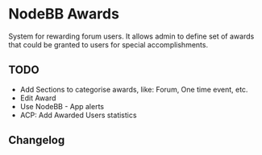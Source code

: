 # NodeBB Awards

System for rewarding forum users. It allows admin to define set of awards that could be granted to users for special accomplishments. 

## TODO

- Add Sections to categorise awards, like: Forum, One time event, etc.
- Edit Award
- Use NodeBB - App alerts
- ACP: Add Awarded Users statistics

## Changelog
